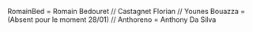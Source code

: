 RomainBed = Romain Bedouret //
Castagnet Florian //
Younes Bouazza = (Absent pour le moment 28/01) //
Anthoreno = Anthony Da Silva
 
